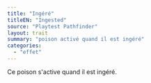 ```yaml
---
title: "Ingéré"
titleEN: "Ingested"
source: "Playtest Pathfinder"
layout: trait
summary: "poison activé quand il est ingéré"
categories:
  - "effet"
---
```

Ce poison s'active quand il est ingéré.
